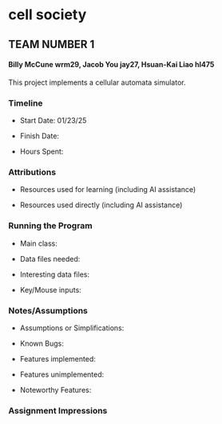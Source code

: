 # cell society
## TEAM NUMBER 1
#### Billy McCune wrm29, Jacob You jay27, Hsuan-Kai Liao hl475


This project implements a cellular automata simulator.

### Timeline

 * Start Date: 01/23/25

 * Finish Date: 

 * Hours Spent:



### Attributions

 * Resources used for learning (including AI assistance)
 
 * Resources used directly (including AI assistance)


### Running the Program

 * Main class:

 * Data files needed: 

 * Interesting data files:

 * Key/Mouse inputs:



### Notes/Assumptions

 * Assumptions or Simplifications:

 * Known Bugs:

 * Features implemented:

 * Features unimplemented:

 * Noteworthy Features:



### Assignment Impressions


